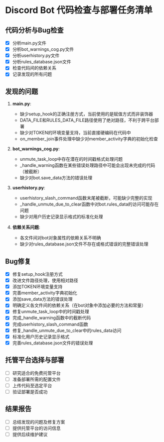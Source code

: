 # Discord Bot 代码检查与部署任务清单

## 代码分析与Bug检查
- [x] 分析main.py文件
- [x] 分析bot_warnings_cog.py文件
- [x] 分析userhistory.py文件
- [x] 分析rules_database.json文件
- [x] 检查代码间的依赖关系
- [x] 记录发现的所有问题

## 发现的问题
1. **main.py**:
   - 缺少setup_hook的正确注册方式，当前使用的是赋值方式而非装饰器
   - DATA_FILE和RULES_DATA_FILE路径使用了绝对路径，不利于跨平台部署
   - 缺少对TOKEN的环境变量支持，当前直接硬编码在代码中
   - on_member_join事件处理中缺少对member_activity字典的初始化检查

2. **bot_warnings_cog.py**:
   - unmute_task_loop中存在潜在的时间戳格式处理问题
   - _handle_warning函数在某些错误处理路径中可能会出现未完成的代码（被截断）
   - 缺少对bot.save_data方法的错误处理

3. **userhistory.py**:
   - userhistory_slash_command函数末尾被截断，可能缺少完整的实现
   - _handle_unmute_due_to_clear函数中对bot.rules_data的访问可能存在问题
   - 缺少对用户历史记录显示格式的标准化处理

4. **依赖关系问题**:
   - 各文件间对bot对象属性的依赖关系不明确
   - 缺少对rules_database.json文件不存在或格式错误的完整错误处理

## Bug修复
- [x] 修复setup_hook注册方式
- [x] 改进文件路径处理，使用相对路径
- [x] 添加TOKEN环境变量支持
- [x] 完善member_activity字典初始化
- [x] 添加save_data方法的错误处理
- [x] 明确定义各文件间的依赖关系（在bot对象中添加必要的方法和常量）
- [x] 修复unmute_task_loop中的时间戳处理
- [x] 完成_handle_warning函数中的截断代码
- [x] 完成userhistory_slash_command函数
- [x] 修复_handle_unmute_due_to_clear中的rules_data访问
- [x] 标准化用户历史记录显示格式
- [x] 完善rules_database.json文件的错误处理

## 托管平台选择与部署
- [ ] 研究适合的免费托管平台
- [ ] 准备部署所需的配置文件
- [ ] 上传代码至选定平台
- [ ] 验证部署是否成功

## 结果报告
- [ ] 总结发现的问题及修复方案
- [ ] 提供托管平台的访问信息
- [ ] 提供后续维护建议
